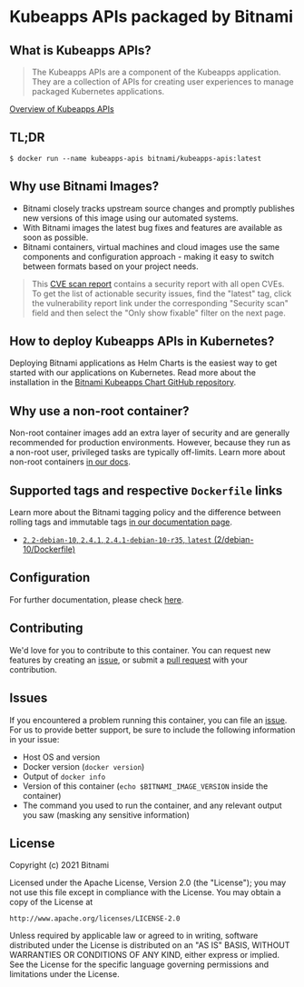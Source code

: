 # Kubeapps APIs packaged by Bitnami

## What is Kubeapps APIs?

> The Kubeapps APIs are a component of the Kubeapps application. They are a collection of APIs for creating user experiences to manage packaged Kubernetes applications.

[Overview of Kubeapps APIs](https://kubeapps.com/)

## TL;DR

```console
$ docker run --name kubeapps-apis bitnami/kubeapps-apis:latest
```

## Why use Bitnami Images?

* Bitnami closely tracks upstream source changes and promptly publishes new versions of this image using our automated systems.
* With Bitnami images the latest bug fixes and features are available as soon as possible.
* Bitnami containers, virtual machines and cloud images use the same components and configuration approach - making it easy to switch between formats based on your project needs.

> This [CVE scan report](https://quay.io/repository/bitnami/kubeapps-apis?tab=tags) contains a security report with all open CVEs. To get the list of actionable security issues, find the "latest" tag, click the vulnerability report link under the corresponding "Security scan" field and then select the "Only show fixable" filter on the next page.

## How to deploy Kubeapps APIs in Kubernetes?

Deploying Bitnami applications as Helm Charts is the easiest way to get started with our applications on Kubernetes. Read more about the installation in the [Bitnami Kubeapps Chart GitHub repository](https://github.com/bitnami/charts/tree/master/bitnami/kubeapps).

## Why use a non-root container?

Non-root container images add an extra layer of security and are generally recommended for production environments. However, because they run as a non-root user, privileged tasks are typically off-limits. Learn more about non-root containers [in our docs](https://docs.bitnami.com/tutorials/work-with-non-root-containers/).

## Supported tags and respective `Dockerfile` links

Learn more about the Bitnami tagging policy and the difference between rolling tags and immutable tags [in our documentation page](https://docs.bitnami.com/tutorials/understand-rolling-tags-containers/).


* [`2`, `2-debian-10`, `2.4.1`, `2.4.1-debian-10-r35`, `latest` (2/debian-10/Dockerfile)](https://github.com/bitnami/bitnami-docker-kubeapps-apis/blob/2.4.1-debian-10-r35/2/debian-10/Dockerfile)

## Configuration

For further documentation, please check [here](https://github.com/kubeapps/kubeapps/tree/master/cmd/kubeapps-apis).

## Contributing

We'd love for you to contribute to this container. You can request new features by creating an [issue](https://github.com/bitnami/bitnami-docker-kubeapps-apis/issues), or submit a [pull request](https://github.com/bitnami/bitnami-docker-kubeapps-apis/pulls) with your contribution.

## Issues

If you encountered a problem running this container, you can file an [issue](https://github.com/bitnami/bitnami-docker-kubeapps-apis/issues/new). For us to provide better support, be sure to include the following information in your issue:

- Host OS and version
- Docker version (`docker version`)
- Output of `docker info`
- Version of this container (`echo $BITNAMI_IMAGE_VERSION` inside the container)
- The command you used to run the container, and any relevant output you saw (masking any sensitive information)

## License

Copyright (c) 2021 Bitnami

Licensed under the Apache License, Version 2.0 (the "License");
you may not use this file except in compliance with the License.
You may obtain a copy of the License at

    http://www.apache.org/licenses/LICENSE-2.0

Unless required by applicable law or agreed to in writing, software
distributed under the License is distributed on an "AS IS" BASIS,
WITHOUT WARRANTIES OR CONDITIONS OF ANY KIND, either express or implied.
See the License for the specific language governing permissions and
limitations under the License.
